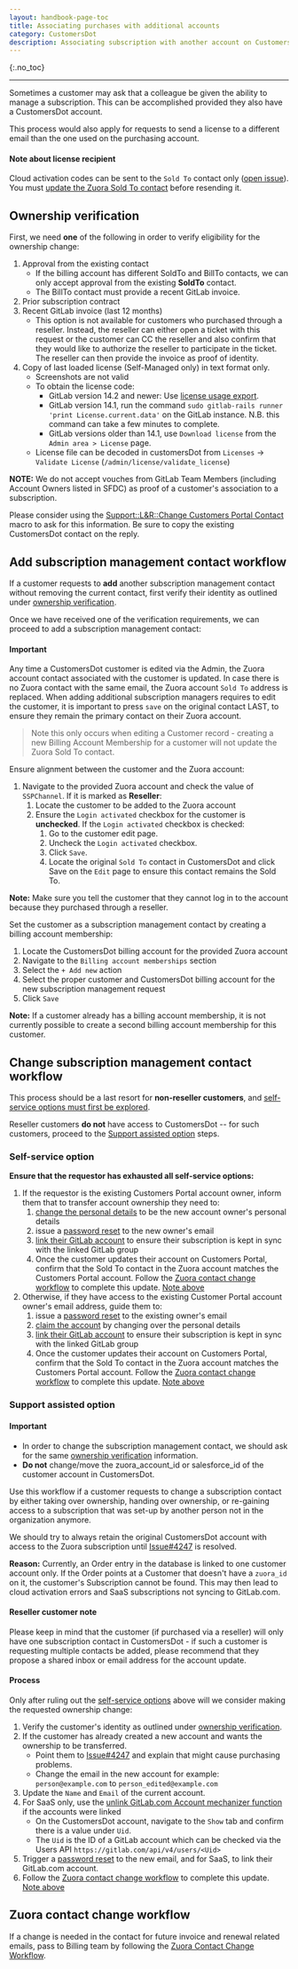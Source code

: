 ```yaml
---
layout: handbook-page-toc
title: Associating purchases with additional accounts
category: CustomersDot
description: Associating subscription with another account on CustomersDot account and for changing primary contact.
---
```


{:.no_toc}

----

Sometimes a customer may ask that a colleague be given the ability to manage a
subscription. This can be accomplished provided they also have a CustomersDot
account.

This process would also apply for requests to send a license to a different email
than the one used on the purchasing account.

#### Note about license recipient

Cloud activation codes can be sent to the `Sold To` contact only ([open issue](https://gitlab.com/gitlab-org/fulfillment-meta/-/issues/648)). You must [update the Zuora Sold To contact](#zuora-contact-change-workflow) before resending it.

## Ownership verification

First, we need **one** of the following in order to verify eligibility for the
ownership change:

1. Approval from the existing contact
   - If the billing account has different SoldTo and BillTo contacts, we can only accept approval from the existing **SoldTo** contact.
   - The BillTo contact must provide a recent GitLab invoice.
1. Prior subscription contract
1. Recent GitLab invoice (last 12 months)
   - This option is not available for customers who purchased through a reseller. Instead, the reseller can either open a ticket with this request or the customer can CC the reseller and also confirm that they would like to authorize the reseller to participate in the ticket. The reseller can then provide the invoice as proof of identity.
1. Copy of last loaded license (Self-Managed only) in text format only.
   - Screenshots are not valid
   - To obtain the license code:
     - GitLab version 14.2 and newer: Use [license usage export](https://docs.gitlab.com/ee/subscriptions/self_managed/index.html#export-your-license-usage).
     - GitLab version 14.1, run the command `sudo gitlab-rails runner 'print License.current.data'` on the GitLab instance. N.B. this command can take a few minutes to complete.
     - GitLab versions older than 14.1, use `Download license` from the `Admin area > License` page.
   - License file can be decoded in customersDot from `Licenses` -> `Validate License` (`/admin/license/validate_license`)

**NOTE:** We do not accept vouches from GitLab Team Members (including Account Owners listed in SFDC) as proof of a customer's association to a subscription.

Please consider using the [Support::L&R::Change Customers Portal Contact](https://gitlab.com/gitlab-com/support/support-ops/zendesk-global/macros/-/blob/master/macros/active/Support/Self-Managed/Change%20Customers%20Portal%20Contact.yaml) macro to ask for this information. Be sure to copy the existing CustomersDot contact on the reply.

## Add subscription management contact workflow

If a customer requests to **add** another subscription management contact without removing the current contact,
first verify their identity as outlined under [ownership verification](#ownership-verification).

Once we have received one of the verification requirements, we can proceed to add a subscription management contact:

#### Important

Any time a CustomersDot customer is edited via the Admin, the Zuora account contact associated with the customer is updated. In case there is no Zuora contact with the same email, the Zuora account `Sold To` address is replaced. When adding additional subscription managers requires to edit the customer, it is important to press `save` on the original contact LAST, to ensure they remain the primary contact on their Zuora account.

> Note this only occurs when editing a Customer record - creating a new Billing Account Membership for a customer will not update the Zuora Sold To contact.

Ensure alignment between the customer and the Zuora account:

1. Navigate to the provided Zuora account and check the value of `SSPChannel`. If it is marked as **Reseller**:
    1. Locate the customer to be added to the Zuora account
    1. Ensure the `Login activated` checkbox for the customer is **unchecked**. If the `Login activated` checkbox is checked:
       1. Go to the customer edit page.
       1. Uncheck the `Login activated` checkbox.
       1. Click `Save`.
       1. Locate the original `Sold To` contact in CustomersDot and click Save on the `Edit` page to ensure this contact remains the Sold To.

**Note:** Make sure you tell the customer that they cannot log in to the account because they purchased through a reseller.

Set the customer as a subscription management contact by creating a billing account membership:

1. Locate the CustomersDot billing account for the provided Zuora account
1. Navigate to the `Billing account memberships` section
1. Select the `+ Add new` action
1. Select the proper customer and CustomersDot billing account for the new subscription management request
1. Click `Save`

**Note:** If a customer already has a billing account membership, it is not currently possible to create a second billing account membership for this customer.

## Change subscription management contact workflow

This process should be a last resort for **non-reseller customers**, and [self-service options must first be explored](https://docs.gitlab.com/ee/subscriptions/#change-account-owner-information).

Reseller customers **do not** have access to CustomersDot -- for such customers, proceed to the [Support assisted option](#support-assisted-option) steps.

### Self-service option

**Ensure that the requestor has exhausted all self-service options:**

1. If the requestor is the existing Customers Portal account owner, inform them that
   to transfer account ownership they need to:
   1. [change the personal details](https://docs.gitlab.com/ee/subscriptions/#change-account-owner-information)
      to be the new account owner's personal details
   2. issue a
      [password reset](https://customers.gitlab.com/customers/password/new)
      to the new owner's email
   3. [link their GitLab account](https://docs.gitlab.com/ee/subscriptions/#change-the-linked-account)
      to ensure their subscription is kept in sync with the linked GitLab group
   4. Once the customer updates their account on Customers Portal, confirm that the Sold To contact in the
      Zuora account matches the Customers Portal account.
      Follow the [Zuora contact change workflow](#zuora-contact-change-workflow) to complete this update. [Note above](#note-about-license-recipient)
1. Otherwise, if they have access to the existing Customer Portal account owner's
   email address, guide them to:
   1. issue a [password reset](https://customers.gitlab.com/customers/password/new)
      to the existing owner's email
   2. [claim the account](https://docs.gitlab.com/ee/subscriptions/#change-account-owner-information)
      by changing over the personal details
   3. [link their GitLab account](https://docs.gitlab.com/ee/subscriptions/#change-the-linked-account)
      to ensure their subscription is kept in sync with the linked GitLab group
   4. Once the customer updates their account on Customers Portal, confirm that the Sold To contact in the
      Zuora account matches the Customers Portal account.
      Follow the [Zuora contact change workflow](#zuora-contact-change-workflow) to complete this update. [Note above](#note-about-license-recipient)

### Support assisted option

#### Important

- In order to change the subscription management contact, we should ask for the same [ownership verification](#ownership-verification) information.
- **Do not** change/move the zuora_account_id or salesforce_id of the customer account in CustomersDot.

Use this workflow if a customer requests to change a subscription contact by either taking over ownership,
handing over ownership, or re-gaining access to a subscription that was set-up by another person not in the
organization anymore.

We should try to always retain the original CustomersDot account with access to the Zuora subscription
until [Issue#4247](https://gitlab.com/gitlab-org/customers-gitlab-com/-/issues/4247) is resolved.

**Reason:**
Currently, an Order entry in the database is linked to one customer account only.
If the Order points at a Customer that doesn't have a `zuora_id` on it, the customer's Subscription cannot be found.
This may then lead to cloud activation errors and SaaS subscriptions not syncing to GitLab.com.

#### Reseller customer note

Please keep in mind that the customer (if purchased via a reseller) will only have one subscription contact in CustomersDot -
if such a customer is requesting multiple contacts be added, please recommend that they propose a shared inbox or email address for the account update.

#### Process

Only after ruling out the [self-service options](#self-service-option) above will we consider making
the requested ownership change:

1. Verify the customer's identity as outlined under [ownership verification](#ownership-verification).
1. If the customer has already created a new account and wants the ownership to be transferred.
    - Point them to [Issue#4247](https://gitlab.com/gitlab-org/customers-gitlab-com/-/issues/4247) and explain that might cause purchasing problems.
    - Change the email in the new account for example: `person@example.com` to `person_edited@example.com`
1. Update the `Name` and `Email` of the current account.
1. For SaaS only, use the [unlink GitLab.com Account mechanizer function](mechanizer.html#unlink-gitlabcom-account) if the accounts were linked
   - On the CustomersDot account, navigate to the `Show` tab and confirm there is a value under `Uid`.
   - The `Uid` is the ID of a GitLab account which can be checked via the Users API `https://gitlab.com/api/v4/users/<Uid>`
1. Trigger a [password reset](https://customers.gitlab.com/customers/password/new) to the new email, and for SaaS, to link their GitLab.com account.
1. Follow the [Zuora contact change workflow](#zuora-contact-change-workflow) to complete this update. [Note above](#note-about-license-recipient)

## Zuora contact change workflow

If a change is needed in the contact for future invoice and renewal related emails,
pass to Billing team by following the [Zuora Contact Change Workflow](https://about.gitlab.com/handbook/support/license-and-renewals/workflows/billing_contact_change_payments.html#zuora-contact-change).
